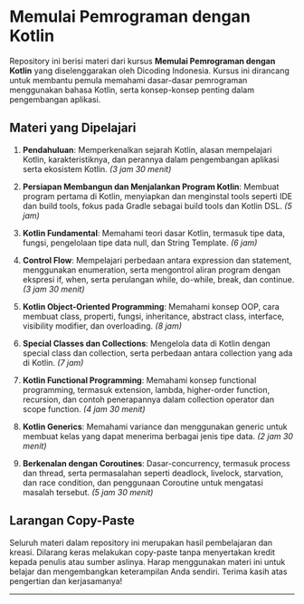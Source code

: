 # Memulai Pemrograman dengan Kotlin  

Repository ini berisi materi dari kursus **Memulai Pemrograman dengan Kotlin** yang diselenggarakan oleh Dicoding Indonesia. Kursus ini dirancang untuk membantu pemula memahami dasar-dasar pemrograman menggunakan bahasa Kotlin, serta konsep-konsep penting dalam pengembangan aplikasi.  

## Materi yang Dipelajari  

1. **Pendahuluan**: Memperkenalkan sejarah Kotlin, alasan mempelajari Kotlin, karakteristiknya, dan perannya dalam pengembangan aplikasi serta ekosistem Kotlin. _(3 jam 30 menit)_  
  
2. **Persiapan Membangun dan Menjalankan Program Kotlin**: Membuat program pertama di Kotlin, menyiapkan dan menginstal tools seperti IDE dan build tools, fokus pada Gradle sebagai build tools dan Kotlin DSL. _(5 jam)_  
  
3. **Kotlin Fundamental**: Memahami teori dasar Kotlin, termasuk tipe data, fungsi, pengelolaan tipe data null, dan String Template. _(6 jam)_  
  
4. **Control Flow**: Mempelajari perbedaan antara expression dan statement, menggunakan enumeration, serta mengontrol aliran program dengan ekspresi if, when, serta perulangan while, do-while, break, dan continue. _(3 jam 30 menit)_  
  
5. **Kotlin Object-Oriented Programming**: Memahami konsep OOP, cara membuat class, properti, fungsi, inheritance, abstract class, interface, visibility modifier, dan overloading. _(8 jam)_  
  
6. **Special Classes dan Collections**: Mengelola data di Kotlin dengan special class dan collection, serta perbedaan antara collection yang ada di Kotlin. _(7 jam)_  
  
7. **Kotlin Functional Programming**: Memahami konsep functional programming, termasuk extension, lambda, higher-order function, recursion, dan contoh penerapannya dalam collection operator dan scope function. _(4 jam 30 menit)_  
  
8. **Kotlin Generics**: Memahami variance dan menggunakan generic untuk membuat kelas yang dapat menerima berbagai jenis tipe data. _(2 jam 30 menit)_  
  
9. **Berkenalan dengan Coroutines**: Dasar-concurrency, termasuk process dan thread, serta permasalahan seperti deadlock, livelock, starvation, dan race condition, dan penggunaan Coroutine untuk mengatasi masalah tersebut. _(5 jam 30 menit)_  

## Larangan Copy-Paste  

Seluruh materi dalam repository ini merupakan hasil pembelajaran dan kreasi. Dilarang keras melakukan copy-paste tanpa menyertakan kredit kepada penulis atau sumber aslinya. Harap menggunakan materi ini untuk belajar dan mengembangkan keterampilan Anda sendiri. Terima kasih atas pengertian dan kerjasamanya!  

---  

